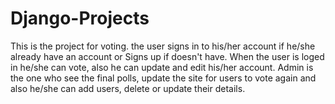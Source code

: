 # Django-Projects
This is the project for voting. the user signs in to his/her account if he/she already have an account or Signs up if doesn't have.
When the user is loged in he/she can vote, also he can update and edit his/her account.
Admin is the one who see the final polls, update the site for users to vote again and also he/she can add users, delete or update their details.
